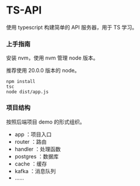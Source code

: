 # TS-API

使用 typescript 构建简单的 API 服务器，用于 TS 学习。

### 上手指南

安装 nvm，使用 nvm 管理 node 版本。

推荐使用 20.0.0 版本的 node。

``` shell
npm install
tsc
node dist/app.js
```

### 项目结构

按照后端项目 demo 的形式组织。

- app ：项目入口
- router ：路由
- handler ：处理函数
- postgres ：数据库
- cache ：缓存
- kafka ：消息队列
- ……
